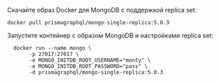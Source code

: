 Скачайте образ Docker для MongoDB с поддержкой replica set: 
```
docker pull prismagraphql/mongo-single-replica:5.0.3
```

Запустите контейнер с образом MongoDB и настройками replica set:

```
  docker run --name mongo \
       -p 27017:27017 \
       -e MONGO_INITDB_ROOT_USERNAME="monty" \
       -e MONGO_INITDB_ROOT_PASSWORD="pass" \
       -d prismagraphql/mongo-single-replica:5.0.3
```